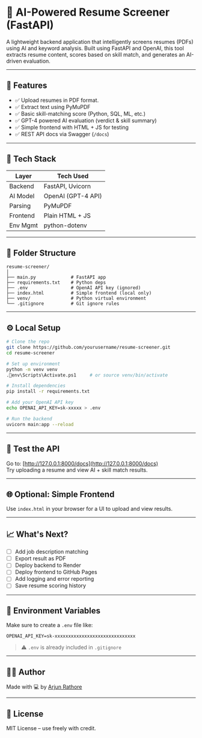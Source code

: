 # 🧠 AI-Powered Resume Screener (FastAPI)

A lightweight backend application that intelligently screens resumes (PDFs) using AI and keyword analysis. Built using FastAPI and OpenAI, this tool extracts resume content, scores based on skill match, and generates an AI-driven evaluation.

---

## 📌 Features

- ✅ Upload resumes in PDF format.
- ✅ Extract text using PyMuPDF
- ✅ Basic skill-matching score (Python, SQL, ML, etc.)
- ✅ GPT-4 powered AI evaluation (verdict & skill summary)
- ✅ Simple frontend with HTML + JS for testing
- ✅ REST API docs via Swagger (`/docs`)

---

## 🚀 Tech Stack

| Layer      | Tech Used             |
|------------|-----------------------|
| Backend    | FastAPI, Uvicorn      |
| AI Model   | OpenAI (GPT-4 API)    |
| Parsing    | PyMuPDF               |
| Frontend   | Plain HTML + JS       |
| Env Mgmt   | python-dotenv         |

---

## 📂 Folder Structure

```
resume-screener/
│
├── main.py             # FastAPI app
├── requirements.txt    # Python deps
├── .env                # OpenAI API key (ignored)
├── index.html          # Simple frontend (local only)
├── venv/               # Python virtual environment
└── .gitignore          # Git ignore rules
```

---

## ⚙️ Local Setup

```bash
# Clone the repo
git clone https://github.com/yourusername/resume-screener.git
cd resume-screener

# Set up environment
python -m venv venv
.env\Scripts\Activate.ps1     # or source venv/bin/activate

# Install dependencies
pip install -r requirements.txt

# Add your OpenAI API key
echo OPENAI_API_KEY=sk-xxxxx > .env

# Run the backend
uvicorn main:app --reload
```

---

## 🧪 Test the API

Go to: [http://127.0.0.1:8000/docs](http://127.0.0.1:8000/docs)  
Try uploading a resume and view AI + skill match results.

---

## 🌐 Optional: Simple Frontend

Use `index.html` in your browser for a UI to upload and view results.

---

## 📈 What's Next?

- [ ] Add job description matching
- [ ] Export result as PDF
- [ ] Deploy backend to Render
- [ ] Deploy frontend to GitHub Pages
- [ ] Add logging and error reporting
- [ ] Save resume scoring history

---

## 🔐 Environment Variables

Make sure to create a `.env` file like:

```
OPENAI_API_KEY=sk-xxxxxxxxxxxxxxxxxxxxxxxxxxxxxx
```

> ⚠️ `.env` is already included in `.gitignore`

---

## 🙋‍♂️ Author

Made with 💻 by [Arjun Rathore](https://github.com/yourusername)

---

## 📜 License

MIT License – use freely with credit.


